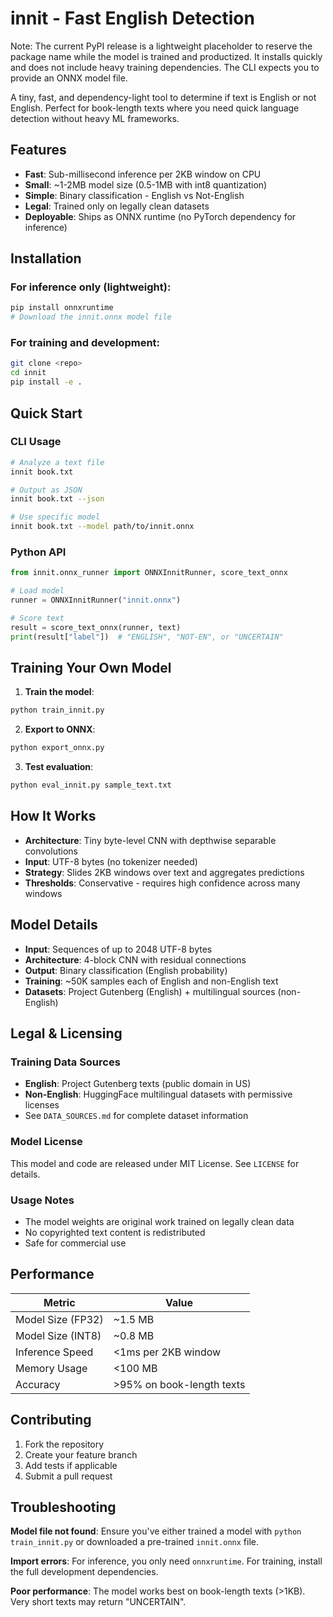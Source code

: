 # innit - Fast English Detection

Note: The current PyPI release is a lightweight placeholder to reserve the
package name while the model is trained and productized. It installs quickly
and does not include heavy training dependencies. The CLI expects you to
provide an ONNX model file.

A tiny, fast, and dependency-light tool to determine if text is English or not English. Perfect for book-length texts where you need quick language detection without heavy ML frameworks.

## Features

- **Fast**: Sub-millisecond inference per 2KB window on CPU
- **Small**: ~1-2MB model size (0.5-1MB with int8 quantization)  
- **Simple**: Binary classification - English vs Not-English
- **Legal**: Trained only on legally clean datasets
- **Deployable**: Ships as ONNX runtime (no PyTorch dependency for inference)

## Installation

### For inference only (lightweight):
```bash
pip install onnxruntime
# Download the innit.onnx model file
```

### For training and development:
```bash
git clone <repo>
cd innit
pip install -e .
```

## Quick Start

### CLI Usage
```bash
# Analyze a text file
innit book.txt

# Output as JSON
innit book.txt --json

# Use specific model
innit book.txt --model path/to/innit.onnx
```

### Python API
```python
from innit.onnx_runner import ONNXInnitRunner, score_text_onnx

# Load model
runner = ONNXInnitRunner("innit.onnx")

# Score text
result = score_text_onnx(runner, text)
print(result["label"])  # "ENGLISH", "NOT-EN", or "UNCERTAIN"
```

## Training Your Own Model

1. **Train the model**:
```bash
python train_innit.py
```

2. **Export to ONNX**:
```bash
python export_onnx.py
```

3. **Test evaluation**:
```bash
python eval_innit.py sample_text.txt
```

## How It Works

- **Architecture**: Tiny byte-level CNN with depthwise separable convolutions
- **Input**: UTF-8 bytes (no tokenizer needed)
- **Strategy**: Slides 2KB windows over text and aggregates predictions
- **Thresholds**: Conservative - requires high confidence across many windows

## Model Details

- **Input**: Sequences of up to 2048 UTF-8 bytes
- **Architecture**: 4-block CNN with residual connections
- **Output**: Binary classification (English probability)
- **Training**: ~50K samples each of English and non-English text
- **Datasets**: Project Gutenberg (English) + multilingual sources (non-English)

## Legal & Licensing

### Training Data Sources
- **English**: Project Gutenberg texts (public domain in US)
- **Non-English**: HuggingFace multilingual datasets with permissive licenses
- See `DATA_SOURCES.md` for complete dataset information

### Model License
This model and code are released under MIT License. See `LICENSE` for details.

### Usage Notes
- The model weights are original work trained on legally clean data
- No copyrighted text content is redistributed
- Safe for commercial use

## Performance

| Metric | Value |
|--------|--------|
| Model Size (FP32) | ~1.5 MB |
| Model Size (INT8) | ~0.8 MB |
| Inference Speed | <1ms per 2KB window |
| Memory Usage | <100 MB |
| Accuracy | >95% on book-length texts |

## Contributing

1. Fork the repository
2. Create your feature branch
3. Add tests if applicable  
4. Submit a pull request

## Troubleshooting

**Model file not found**: Ensure you've either trained a model with `python train_innit.py` or downloaded a pre-trained `innit.onnx` file.

**Import errors**: For inference, you only need `onnxruntime`. For training, install the full development dependencies.

**Poor performance**: The model works best on book-length texts (>1KB). Very short texts may return "UNCERTAIN".
